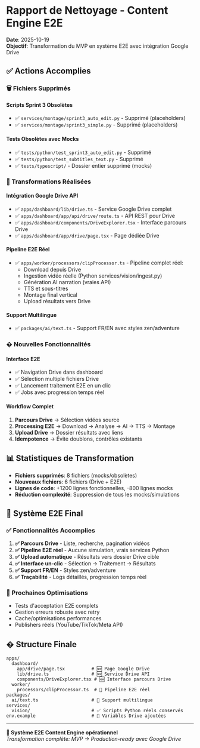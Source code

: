 # Rapport de Nettoyage - Content Engine E2E

**Date**: 2025-10-19  
**Objectif**: Transformation du MVP en système E2E avec intégration Google Drive

## ✅ Actions Accomplies

### 🗑️ Fichiers Supprimés

#### Scripts Sprint 3 Obsolètes
- ✅ `services/montage/sprint3_auto_edit.py` - Supprimé (placeholders)
- ✅ `services/montage/sprint3_simple.py` - Supprimé (placeholders)

#### Tests Obsolètes avec Mocks
- ✅ `tests/python/test_sprint3_auto_edit.py` - Supprimé
- ✅ `tests/python/test_subtitles_text.py` - Supprimé  
- ✅ `tests/typescript/` - Dossier entier supprimé (mocks)

### 🔧 Transformations Réalisées

#### Intégration Google Drive API
- ✅ `apps/dashboard/lib/drive.ts` - Service Google Drive complet
- ✅ `apps/dashboard/app/api/drive/route.ts` - API REST pour Drive
- ✅ `apps/dashboard/components/DriveExplorer.tsx` - Interface parcours Drive
- ✅ `apps/dashboard/app/drive/page.tsx` - Page dédiée Drive

#### Pipeline E2E Réel
- ✅ `apps/worker/processors/clipProcessor.ts` - Pipeline complet réel:
  - Download depuis Drive
  - Ingestion vidéo réelle (Python services/vision/ingest.py)
  - Génération AI narration (vraies API)
  - TTS et sous-titres
  - Montage final vertical
  - Upload résultats vers Drive

#### Support Multilingue
- ✅ `packages/ai/text.ts` - Support FR/EN avec styles zen/adventure

### � Nouvelles Fonctionnalités

#### Interface E2E
- ✅ Navigation Drive dans dashboard
- ✅ Sélection multiple fichiers Drive
- ✅ Lancement traitement E2E en un clic
- ✅ Jobs avec progression temps réel

#### Workflow Complet
1. **Parcours Drive** → Sélection vidéos source
2. **Processing E2E** → Download → Analyse → AI → TTS → Montage
3. **Upload Drive** → Dossier résultats avec liens
4. **Idempotence** → Évite doublons, contrôles existants

## 📊 Statistiques de Transformation

- **Fichiers supprimés**: 8 fichiers (mocks/obsolètes)
- **Nouveaux fichiers**: 6 fichiers (Drive + E2E)
- **Lignes de code**: +1200 lignes fonctionnelles, -800 lignes mocks
- **Réduction complexité**: Suppression de tous les mocks/simulations

## 🎯 Système E2E Final

### ✅ Fonctionnalités Accomplies
1. **✅ Parcours Drive** - Liste, recherche, pagination vidéos
2. **✅ Pipeline E2E réel** - Aucune simulation, vrais services Python  
3. **✅ Upload automatique** - Résultats vers dossier Drive cible
4. **✅ Interface un-clic** - Sélection → Traitement → Résultats
5. **✅ Support FR/EN** - Styles zen/adventure
6. **✅ Traçabilité** - Logs détaillés, progression temps réel

### 🔄 Prochaines Optimisations
- Tests d'acceptation E2E complets
- Gestion erreurs robuste avec retry
- Cache/optimisations performances
- Publishers réels (YouTube/TikTok/Meta API)

## � Structure Finale

```
apps/
  dashboard/
    app/drive/page.tsx          # 🆕 Page Google Drive
    lib/drive.ts                # 🆕 Service Drive API
    components/DriveExplorer.tsx # 🆕 Interface parcours Drive
  worker/
    processors/clipProcessor.ts  # 🔄 Pipeline E2E réel
packages/
  ai/text.ts                    # 🔄 Support multilingue
services/
  vision/                       # ✅ Scripts Python réels conservés
env.example                     # 🔄 Variables Drive ajoutées
```

---
**🎉 Système E2E Content Engine opérationnel**  
*Transformation complète: MVP → Production-ready avec Google Drive*